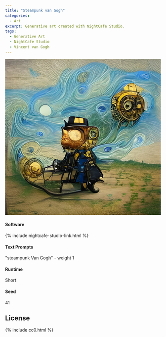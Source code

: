 ```yaml
---
title: "Steampunk van Gogh"
categories:
  - Art
excerpt: Generative art created with NightCafe Studio.
tags:
  - Generative Art
  - NightCafe Studio
  - Vincent van Gogh
---
```


![An abstract picture of a figure riding a sled and followed by something that looks like a round metal ship. The background is rendered in the style of Van Gogh with bright colors and beautiful waves, evocative of The Starry Night](/assets/images/2022/2022-01-13-steampunk-van-gogh.jpg)

#### Software
{% include nightcafe-studio-link.html %}

#### Text Prompts
"steampunk Van Gogh" - weight 1

#### Runtime
Short

#### Seed
41

## License

{% include cc0.html %}
